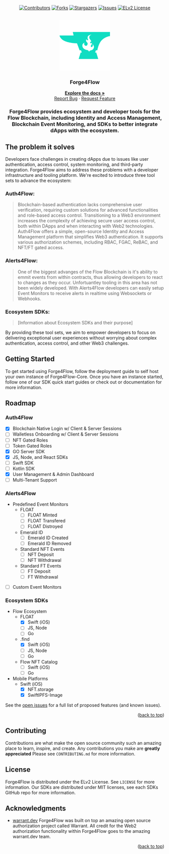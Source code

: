 <!-- Improved compatibility of back to top link: See: https://github.com/othneildrew/Best-README-Template/pull/73 -->

<a name="readme-top"></a>

<!--
*** Thanks for checking out the Best-README-Template. If you have a suggestion
*** that would make this better, please fork the repo and create a pull request
*** or simply open an issue with the tag "enhancement".
*** Don't forget to give the project a star!
*** Thanks again! Now go create something AMAZING! :D
-->

<!-- PROJECT SHIELDS -->
<!--
*** I'm using markdown "reference style" links for readability.
*** Reference links are enclosed in brackets [ ] instead of parentheses ( ).
*** See the bottom of this document for the declaration of the reference variables
*** for contributors-url, forks-url, etc. This is an optional, concise syntax you may use.
*** https://www.markdownguide.org/basic-syntax/#reference-style-links
-->
<div align="center">

[![Contributors][contributors-shield]][contributors-url]
[![Forks][forks-shield]][forks-url]
[![Stargazers][stars-shield]][stars-url]
[![Issues][issues-shield]][issues-url]
[![ELv2 License][license-shield]][license-url]

<!-- PROJECT LOGO -->
<br />
  <img src="images/logo.png" alt="Logo" width="160" height="160">

  <h3>Forge4Flow</h3>

  <p>
    <a href="http://forge4flow.gitbook.io/docs"><strong>Explore the docs »</strong></a>
    <br />
    <a href="https://github.com/Forge4Flow/Forge4Flow-Core/issues">Report Bug</a>
    ·
    <a href="https://github.com/Forge4Flow/Forge4Flow-Core/issues">Request Feature</a>
  </p>

  <h3>Forge4Flow provides ecosystem and developer tools for the Flow Blockchain, including Identity and Access Management, Blockchain Event Monitoring, and SDKs to better integrate dApps with the ecosystem.</h3>

</div>

## The problem it solves

Developers face challenges in creating dApps due to issues like user authentication, access control, system monitoring, and third-party integration. Forge4Flow aims to address these problems with a developer infrastructure and tooling platform. We're excited to introduce three tool sets to advance the ecosystem:

### Auth4Flow:

> Blockchain-based authentication lacks comprehensive user verification, requiring custom solutions for advanced functionalities and role-based access control. Transitioning to a Web3 environment increases the complexity of achieving secure user access control, both within DApps and when interacting with Web2 technologies. Auth4Flow offers a simple, open-source Identity and Access Management platform that simplifies Web3 authentication. It supports various authorization schemes, including RBAC, FGAC, ReBAC, and NFT/FT gated access.

### Alerts4Flow:

> One of the biggest advanges of the Flow Blockchain is it's ability to emmit events from within contracts, thus allowing developers to react to changes as they occur. Unfortuantley tooling in this area has not been widely developed. With Alerts4Flow developers can easily setup Event Monitors to receive alerts in realtime using Websockets or Webhooks.

### Ecosystem SDKs:

> [Information about Ecosystem SDKs and their purpose]

By providing these tool sets, we aim to empower developers to focus on delivering exceptional user experiences without worrying about complex authentication, access control, and other Web3 challenges.

<!-- GETTING STARTED -->

## Getting Started

To get started using Forge4Flow, follow the deployment guide to self host your own instance of Forge4Flow-Core. Once you have an instance started, follow one of our SDK quick start guides or check out or documentation for more information.

<!-- ROADMAP -->

## Roadmap

### Auth4Flow

- [x] Blockchain Native Login w/ Client & Server Sessions
- [ ] Walletless Onboarding w/ Client & Server Sessions
- [ ] NFT Gated Roles
- [ ] Token Gated Roles
- [x] GO Server SDK
- [x] JS, Node, and React SDKs
- [ ] Swift SDK
- [ ] Kotlin SDK
- [x] User Management & Admin Dashboard
- [ ] Multi-Tenant Support

### Alerts4Flow

- Predefined Event Monitors
  - FLOAT
    - [ ] FLOAT Minted
    - [ ] FLOAT Transfered
    - [ ] FLOAT Distroyed
  - Emerald ID
    - [ ] Emerald ID Created
    - [ ] Emerald ID Removed
  - Standard NFT Events
    - [ ] NFT Deposit
    - [ ] NFT Withdrawal
  - Standard FT Events
    - [ ] FT Deposit
    - [ ] FT Withdrawal
- [ ] Custom Event Monitors

### Ecosystem SDKs

- Flow Ecosystem
  - FLOAT
    - [x] Swift (iOS)
    - [ ] JS, Node
    - [ ] Go
  - .find
    - [x] Swift (iOS)
    - [ ] JS, Node
    - [ ] Go
  - Flow NFT Catalog
    - [ ] Swift (iOS)
    - [ ] Go
- Mobile Platforms
  - Swift (iOS)
    - [x] NFT.storage
    - [x] SwiftIPFS-Image

See the [open issues](https://github.com/Forge4Flow/Forge4Flow-Core/issues) for a full list of proposed features (and known issues).

<p align="right">(<a href="#readme-top">back to top</a>)</p>

<!-- CONTRIBUTING -->

## Contributing

Contributions are what make the open source community such an amazing place to learn, inspire, and create. Any contributions you make are **greatly appreciated** Please see `CONTRIBUTING.md` for more information.

<!-- LICENSE -->

## License

Forge4Flow is distributed under the ELv2 License. See `LICENSE` for more information. Our SDKs are distributed under MIT licenses, see each SDKs GitHub repo for more information.

<!-- ACKNOWLEDGMENTS -->

## Acknowledgments

- [warrant.dev](https://github.com/warrant-dev/warrant) Forge4Flow was built on top an amazing open source authorization project called Warrant. All credit for the Web2 authorization functionality within Forge4Flow goes to the amazing warrant.dev team.

<p align="right">(<a href="#readme-top">back to top</a>)</p>

<!-- MARKDOWN LINKS & IMAGES -->
<!-- https://www.markdownguide.org/basic-syntax/#reference-style-links -->

[contributors-shield]: https://img.shields.io/github/contributors/Forge4Flow/Forge4Flow-Core.svg?style=for-the-badge
[contributors-url]: https://github.com/Forge4Flow/Forge4Flow-Core/graphs/contributors
[forks-shield]: https://img.shields.io/github/forks/Forge4Flow/Forge4Flow-Core.svg?style=for-the-badge
[forks-url]: https://github.com/Forge4Flow/Forge4Flow-Core/network/members
[stars-shield]: https://img.shields.io/github/stars/Forge4Flow/Forge4Flow-Core.svg?style=for-the-badge
[stars-url]: https://github.com/Forge4Flow/Forge4Flow-Core/stargazers
[issues-shield]: https://img.shields.io/github/issues/Forge4Flow/Forge4Flow-Core.svg?style=for-the-badge
[issues-url]: https://github.com/Forge4Flow/Forge4Flow-Core/issues
[license-shield]: https://img.shields.io/badge/license-elv2-blue?style=for-the-badge
[license-url]: https://github.com/Forge4Flow/Forge4Flow-Core/blob/master/LICENSE
